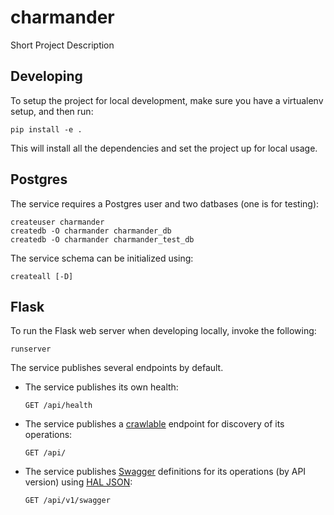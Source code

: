 # charmander

Short Project Description


## Developing

To setup the project for local development, make sure you have a virtualenv setup, and then run:

    pip install -e .

This will install all the dependencies and set the project up for local usage.


## Postgres

The service requires a Postgres user and two datbases (one is for testing):

    createuser charmander
    createdb -O charmander charmander_db
    createdb -O charmander charmander_test_db

The service schema can be initialized using:

    createall [-D]


## Flask

To run the Flask web server when developing locally, invoke the following:

    runserver

The service publishes several endpoints by default.

 -  The service publishes its own health:

        GET /api/health

 -  The service publishes a [crawlable](https://en.wikipedia.org/wiki/HATEOAS) endpoint for discovery
    of its operations:

        GET /api/

 -  The service publishes [Swagger](http://swagger.io/) definitions for its operations (by API version)
    using [HAL JSON](http://stateless.co/hal_specification.html):

        GET /api/v1/swagger
